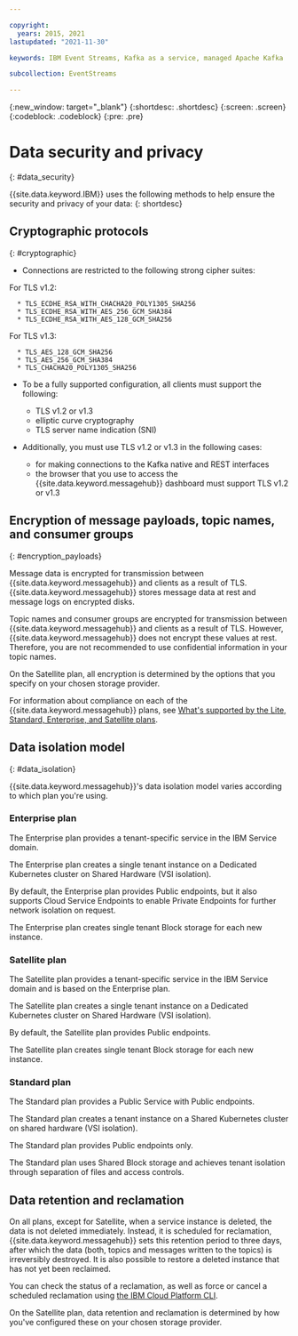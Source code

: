 ```yaml
---

copyright:
  years: 2015, 2021
lastupdated: "2021-11-30"

keywords: IBM Event Streams, Kafka as a service, managed Apache Kafka

subcollection: EventStreams

---
```


{:new_window: target="_blank"}
{:shortdesc: .shortdesc}
{:screen: .screen}
{:codeblock: .codeblock}
{:pre: .pre}


# Data security and privacy
{: #data_security}


{{site.data.keyword.IBM}} uses the following methods to help ensure the security and
privacy of your data:
{: shortdesc}

## Cryptographic protocols
{: #cryptographic}

* Connections are restricted to the following strong cipher suites:

For TLS v1.2:

      * TLS_ECDHE_RSA_WITH_CHACHA20_POLY1305_SHA256
      * TLS_ECDHE_RSA_WITH_AES_256_GCM_SHA384
      * TLS_ECDHE_RSA_WITH_AES_128_GCM_SHA256


For TLS v1.3:

      * TLS_AES_128_GCM_SHA256
      * TLS_AES_256_GCM_SHA384
      * TLS_CHACHA20_POLY1305_SHA256


* To be a fully supported configuration, all clients must support the following:
    * TLS v1.2 or v1.3
    * elliptic curve cryptography
    * TLS server name indication (SNI)

* Additionally, you must use TLS v1.2 or v1.3 in the following cases:
    * for making connections to the Kafka native and REST interfaces 
    * the browser that you use to access the {{site.data.keyword.messagehub}} dashboard must support TLS v1.2 or v1.3

   
## Encryption of message payloads, topic names, and consumer groups
{: #encryption_payloads}

Message data is encrypted for transmission between {{site.data.keyword.messagehub}}
and clients as a result of TLS. {{site.data.keyword.messagehub}} stores message data
at rest and message logs on encrypted disks.

Topic names and consumer groups are encrypted for transmission between 
{{site.data.keyword.messagehub}} and clients as a result of TLS. However, 
{{site.data.keyword.messagehub}} does not encrypt these values at rest. Therefore, you are not recommended to use confidential information in your topic names.

On the Satellite plan, all encryption is determined by the options that you specify on your chosen storage provider.

For information about compliance on each of the {{site.data.keyword.messagehub}} plans, see 
[What's supported by the Lite, Standard, Enterprise, and Satellite plans](/docs/EventStreams?topic=EventStreams-plan_choose##what-is-supported-by-the-lite-standard-enterprise-and-satellite-plans).

## Data isolation model
{: #data_isolation}

{{site.data.keyword.messagehub}}'s data isolation model varies according to which plan you're using.

### Enterprise plan
The Enterprise plan provides a tenant-specific service in the IBM Service domain.

The Enterprise plan creates a single tenant instance on a Dedicated Kubernetes cluster on Shared Hardware (VSI isolation).

By default, the Enterprise plan provides Public endpoints, but it also supports Cloud Service Endpoints to enable Private Endpoints for further network isolation on request.

The Enterprise plan creates single tenant Block storage for each new instance.

### Satellite plan
The Satellite plan provides a tenant-specific service in the IBM Service domain and is based on the Enterprise plan.

The Satellite plan creates a single tenant instance on a Dedicated Kubernetes cluster on Shared Hardware (VSI isolation).

By default, the Satellite plan provides Public endpoints.

The Satellite plan creates single tenant Block storage for each new instance.


### Standard plan
The Standard plan provides a Public Service with Public endpoints.

The Standard plan creates a tenant instance on a Shared Kubernetes cluster on shared hardware (VSI isolation).

The Standard plan provides Public endpoints only.

The Standard plan uses Shared Block storage and achieves tenant isolation through separation of files and access controls.

## Data retention and reclamation

On all plans, except for Satellite, when a service instance is deleted, the data is not deleted immediately. Instead, it is scheduled for reclamation, {{site.data.keyword.messagehub}} sets this retention period to three days, after which the data (both, topics and messages written to the topics) is irreversibly destroyed. It is also possible to restore a deleted instance that has not yet been reclaimed.

You can check the status of a reclamation, as well as force or cancel a scheduled reclamation using [the IBM Cloud Platform CLI](https://cloud.ibm.com/docs/cli?topic=cli-ibmcloud_commands_resource#ibmcloud_resource_reclamations).

On the Satellite plan, data retention and reclamation is determined by how you've configured these on your chosen storage provider.
